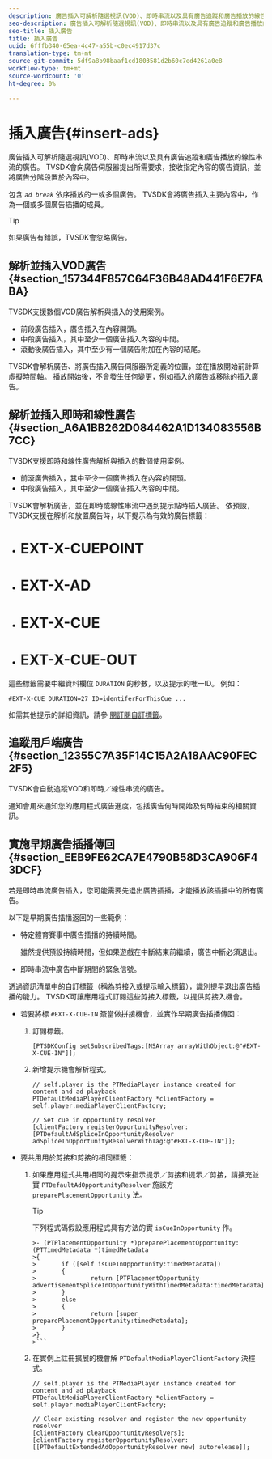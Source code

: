 ```yaml
---
description: 廣告插入可解析隨選視訊(VOD)、即時串流以及具有廣告追蹤和廣告播放的線性串流的廣告。 TVSDK會向廣告伺服器提出所需要求，接收指定內容的廣告資訊，並將廣告分階段置於內容中。
seo-description: 廣告插入可解析隨選視訊(VOD)、即時串流以及具有廣告追蹤和廣告播放的線性串流的廣告。 TVSDK會向廣告伺服器提出所需要求，接收指定內容的廣告資訊，並將廣告分階段置於內容中。
seo-title: 插入廣告
title: 插入廣告
uuid: 6fffb340-65ea-4c47-a55b-c0ec4917d37c
translation-type: tm+mt
source-git-commit: 5df9a8b98baaf1cd1803581d2b60c7ed4261a0e8
workflow-type: tm+mt
source-wordcount: '0'
ht-degree: 0%

---
```



# 插入廣告{#insert-ads}

廣告插入可解析隨選視訊(VOD)、即時串流以及具有廣告追蹤和廣告播放的線性串流的廣告。 TVSDK會向廣告伺服器提出所需要求，接收指定內容的廣告資訊，並將廣告分階段置於內容中。

包含 *`ad break`* 依序播放的一或多個廣告。 TVSDK會將廣告插入主要內容中，作為一個或多個廣告插播的成員。

>[!TIP]
>
>如果廣告有錯誤，TVSDK會忽略廣告。

## 解析並插入VOD廣告 {#section_157344F857C64F36B48AD441F6E7FABA}

TVSDK支援數個VOD廣告解析與插入的使用案例。

* 前段廣告插入，廣告插入在內容開頭。
* 中段廣告插入，其中至少一個廣告插入內容的中間。
* 滾動後廣告插入，其中至少有一個廣告附加在內容的結尾。

TVSDK會解析廣告、將廣告插入廣告伺服器所定義的位置，並在播放開始前計算虛擬時間軸。 播放開始後，不會發生任何變更，例如插入的廣告或移除的插入廣告。

## 解析並插入即時和線性廣告 {#section_A6A1BB262D084462A1D134083556B7CC}

TVSDK支援即時和線性廣告解析與插入的數個使用案例。

* 前滾廣告插入，其中至少一個廣告插入在內容的開頭。
* 中段廣告插入，其中至少一個廣告插入內容的中間。

TVSDK會解析廣告，並在即時或線性串流中遇到提示點時插入廣告。 依預設，TVSDK支援在解析和放置廣告時，以下提示為有效的廣告標籤：

* # EXT-X-CUEPOINT
* # EXT-X-AD
* # EXT-X-CUE
* # EXT-X-CUE-OUT

這些標籤需要中繼資料欄位 `DURATION` 的秒數，以及提示的唯一ID。 例如：

```
#EXT-X-CUE DURATION=27 ID=identiferForThisCue ... 
```

如需其他提示的詳細資訊，請參 [閱訂閱自訂標籤](../ad-insertion/c-psdk-ios-1.4-custom-tags-configure/t-psdk-ios-1.4-custom-tags-subscribe.md)。

## 追蹤用戶端廣告 {#section_12355C7A35F14C15A2A18AAC90FEC2F5}

TVSDK會自動追蹤VOD和即時／線性串流的廣告。

通知會用來通知您的應用程式廣告進度，包括廣告何時開始及何時結束的相關資訊。

## 實施早期廣告插播傳回 {#section_EEB9FE62CA7E4790B58D3CA906F43DCF}

若是即時串流廣告插入，您可能需要先退出廣告插播，才能播放該插播中的所有廣告。

以下是早期廣告插播返回的一些範例：

* 特定體育賽事中廣告插播的持續時間。

   雖然提供預設持續時間，但如果遊戲在中斷結束前繼續，廣告中斷必須退出。
* 即時串流中廣告中斷期間的緊急信號。

透過資訊清單中的自訂標籤（稱為剪接入或提示輸入標籤），識別提早退出廣告插播的能力。 TVSDK可讓應用程式訂閱這些剪接入標籤，以提供剪接入機會。

* 若要將標 `#EXT-X-CUE-IN` 簽當做拼接機會，並實作早期廣告插播傳回：

   1. 訂閱標籤。

      ```
      [PTSDKConfig setSubscribedTags:[NSArray arrayWithObject:@"#EXT-X-CUE-IN"]];
      ```

   1. 新增提示機會解析程式。

      ```
      // self.player is the PTMediaPlayer instance created for content and ad playback 
      PTDefaultMediaPlayerClientFactory *clientFactory = self.player.mediaPlayerClientFactory; 
      
      // Set cue in opportunity resolver 
      [clientFactory registerOpportunityResolver:[PTDefaultAdSpliceInOpportunityResolver adSpliceInOpportunityResolverWithTag:@"#EXT-X-CUE-IN"]];
      ```

* 要共用用於剪接和剪接的相同標籤：

   1. 如果應用程式共用相同的提示來指示提示／剪接和提示／剪接，請擴充並實 `PTDefaultAdOpportunityResolver` 施該方 `preparePlacementOpportunity` 法。

      >[!TIP]
      >
      >下列程式碼假設應用程式具有方法的實 `isCueInOpportunity` 作。
      >
      >
      ```
      >- (PTPlacementOpportunity *)preparePlacementOpportunity:(PTTimedMetadata *)timedMetadata 
      >{ 
      >       if ([self isCueInOpportunity:timedMetadata]) 
      >       { 
      >               return [PTPlacementOpportunity advertisementSpliceInOpportunityWithTimedMetadata:timedMetadata]; 
      >       } 
      >       else 
      >       { 
      >               return [super preparePlacementOpportunity:timedMetadata]; 
      >       } 
      >}
      >```

   1. 在實例上註冊擴展的機會解 `PTDefaultMediaPlayerClientFactory` 決程式。

      ```
      // self.player is the PTMediaPlayer instance created for content and ad playback 
      PTDefaultMediaPlayerClientFactory *clientFactory = self.player.mediaPlayerClientFactory; 
      
      // Clear existing resolver and register the new opportunity resolver 
      [clientFactory clearOpportunityResolvers]; 
      [clientFactory registerOpportunityResolver:[[PTDefaultExtendedAdOpportunityResolver new] autorelease]];
      ```

